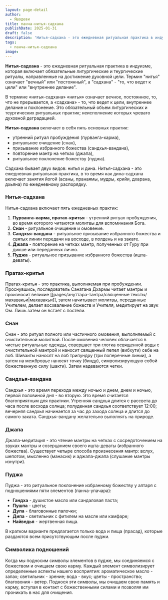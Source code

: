 ```yaml
---
layout: page-detail
author:
  - Яшодеви
title: панча-нитья-садхана
publishDate: 2025-01-31
draft: false
description: 'Нитья-садхана - это ежедневная ритуальная практика в индуизме, которая включает обязательные литургические и теургические ритуалы, направленные на достижение духовной цели. Термин "нитья" означает "вечный" или "постоянный", а "садхана" - "то, что ведет к цели" или "внутреннее делание". Нитья-садхана включает в себя пять основных практик: утренний ритуал пробуждения (пурванга-карма), ритуальное очищение (снан), призывание избранного божества (сандхья-вандана), повторение мантр на четках (джапа) и ритуальное поклонение божеству (пуджа)'
tags:
  - панча-нитья-садхана
image:
---
```

**Нитья-садхана** - это ежедневная ритуальная практика в индуизме, которая включает обязательные литургические и теургические ритуалы, направленные на достижение духовной цели. Термин "нитья" означает "вечный" или "постоянный", а "садхана" - "то, что ведет к цели" или "внутреннее делание". 

В термине «нитья-садхана» «нитья» означает вечное, постоянное, то, что не прерывается, а «садхана» - то, что ведет к цели, внутреннее делание и поклонение. Это обязательный объем литургических и теургических ритуальных практик; неисполнение которых чревато духовной деградацией.

**Нитья-садхана** включает в себя пять основных практик: 
- утренний ритуал пробуждения (пурванга-карма),
- ритуальное очищение (снан), 
- призывание избранного божества (сандхья-вандана), 
- повторение мантр на четках (джапа),
- ритуальное поклонение божеству (пуджа).

Садхана бывает двух видов: нитья и дина. Нитья-садхана - это ежедневная ритуальная практика, в то время как дина-садхана включает занятия йогой (асаны, пранаямы, мудры, крийи, дхарана, дхьяна) по ежедневному распорядку. 

### Нитья-садхана

Нитья-садхана включает пять ежедневных практик:

1. **Пурванга-карма, пратах-критья** - утренний ритуал пробуждения, во время которого читаются молитвы для вспоминания Бога.
2. **Снан** - ритуальное очищение и омовение.
3. **Сандхья-вандана** - ритуальное призывание избранного божества и святых линии передачи на восходе, в полдень и на закате.
4. **Джапа** - повторение на четках мантр, полученных от Гуру при дикше или переданных лично.
5. **Пуджа** - ритуальное призывание избранного божества (ишта-деваты).

### Пратах-критья

Пратах-критья - это практика, выполняемая при пробуждении. Проснувшись, последователь Санатана Дхармы читает мантры и произносит великие [[pages/ануттара-тантра/священные тексты/махавакьи|махавакьи]], затем начитывает молитвы, переданные Учителем, делает восхваление божеств и Учителя, медитирует на звук Ом. Лишь затем он встает с постели.

### Снан

Снан - это ритуал полного или частичного омовения, выполняемый с очистительной молитвой. После омовения человек облачается в чистые ритуальные одежды, совершает три глотка освященной воды с очистительной мантрой и наносит священный пепел (вибхути) себе на лоб. Шиваиты наносят на лоб трипундру (три поперечные линии), а затем на межбровье наносят точку (бинду), символизирующую собой божественную силу (шакти). Затем надеваются четки.

### Сандхья-вандана

Сандхья - это время перехода между ночью и днем, днем и ночью, первой половиной дня - во вторую. Это время считается благоприятным для практики. Утренняя сандхья длится с рассвета до часа после восхода солнца; полуденная сандхья соответствует 12:00; вечерняя сандхья начинается за час до захода солнца и длится до самого заката. Сандхья-вандану желательно выполнять на природе.

### Джапа

Джапа-медитация - это чтение мантры на четках с сосредоточением на звуках мантры и созерцанием своего ишта-деваты (избранного божества). Существует четыре способа произнесения мантр: вслух, шепотом, мысленно (манасик) и аджапа-джапа (слушание мантры изнутри).

### Пуджа

Пуджа - это ритуальное поклонение избранному божеству у алтаря с подношениями пяти элементов (панча-упачара):

- **Гандха** - душистое масло или сандаловая паста;
- **Пушпа** - цветы;
- **Дупа** - благовонные палочки;
- **Дипа** - светильник с фитилем на масле или камфаре;
- **Найведья** - жертвенная пища.

В кратком варианте предлагается только вода и пища (прасад), которые раздаются всем присутствующим после пуджи.

### Символика подношений

Когда мы подносим символы элементов в пудже, мы соединяемся с божеством и очищаем свою карму. Каждый элемент символизирует определенные аспекты нашего восприятия: ароматическое масло - запах; светильник - зрение; вода - вкус; цветы - пространство; благовония - ветер. Поднося эти символы, мы очищаем свою память и карму, вступая в контакт с божественными силами и позволяя им проникать в нас для очищения.